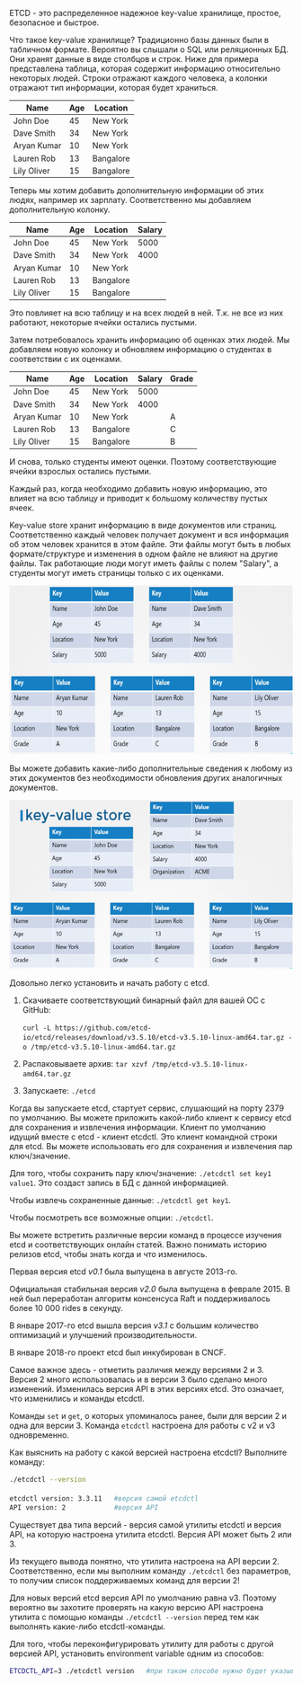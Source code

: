 ETCD - это распределенное надежное key-value хранилище, простое, безопасное и быстрое.

Что такое key-value хранилище? Традиционно базы данных были в табличном формате. Вероятно вы слышали о SQL или реляционных БД. Они хранят данные в виде столбцов и строк. Ниже для примера представлена таблица, которая содержит информацию относительно некоторых людей. Строки отражают каждого человека, а колонки отражают тип информации, которая будет храниться.

| Name | Age | Location |
| ----------- | ----------- | ----------- |
| John Doe | 45 | New York |
| Dave Smith | 34 | New York |
| Aryan Kumar | 10 | New York |
| Lauren Rob | 13 | Bangalore |
| Lily Oliver | 15 | Bangalore |

Теперь мы хотим добавить дополнительную информации об этих людях, например их зарплату. Соответственно мы добавляем дополнительную колонку.

| Name | Age | Location | Salary
| ----------- | ----------- | ----------- | ----------- |
| John Doe | 45 | New York | 5000 |
| Dave Smith | 34 | New York | 4000 |
| Aryan Kumar | 10 | New York | |
| Lauren Rob | 13 | Bangalore | |
| Lily Oliver | 15 | Bangalore | |

Это повлияет на всю таблицу и на всех людей в ней. Т.к. не все из них работают, некоторые ячейки остались пустыми.

Затем потребовалось хранить информацию об оценках этих людей. Мы добавляем новую колонку и обновляем информацию о студентах в соответствии с их оценками.

| Name | Age | Location | Salary | Grade |
| ----------- | ----------- | ----------- | ----------- | ----------- |
| John Doe | 45 | New York | 5000 | |
| Dave Smith | 34 | New York | 4000 | |
| Aryan Kumar | 10 | New York | | A |
| Lauren Rob | 13 | Bangalore | | C |
| Lily Oliver | 15 | Bangalore | | B |

И снова, только студенты имеют оценки. Поэтому соответствующие ячейки взрослых остались пустыми.

Каждый раз, когда необходимо добавить новую информацию, это влияет на всю таблицу и приводит к большому количеству пустых ячеек.

Key-value store хранит информацию в виде документов или страниц. Соответственно каждый человек получает документ и вся информация об этом человек хранится в этом файле. Эти файлы могут быть в любых формате/структуре и изменения в одном файле не влияют на другие файлы. Так работающие люди могут иметь файлы с полем "Salary", а студенты могут иметь страницы только с их оценками.

<img src="image.png" width="600" height="300"><br>

Вы можете добавить какие-либо дополнительные сведения к любому из этих документов без необходимости обновления других аналогичных документов.

<img src="image-1.png" width="600" height="300"><br>

Довольно легко установить и начать работу с etcd.

1. Скачиваете соответствующий бинарный файл для вашей ОС с GitHub:

   `curl -L https://github.com/etcd-io/etcd/releases/download/v3.5.10/etcd-v3.5.10-linux-amd64.tar.gz -o /tmp/etcd-v3.5.10-linux-amd64.tar.gz`

2. Распаковываете архив: `tar xzvf /tmp/etcd-v3.5.10-linux-amd64.tar.gz`

3. Запускаете: `./etcd`

Когда вы запускаете etcd, стартует сервис, слушающий на порту 2379 по умолчанию. Вы можете приложить какой-либо клиент к сервису etcd для сохранения и извлечения информации. Клиент по умолчанию идущий вместе с etcd - клиент etcdctl. Это клиент командной строки для etcd. Вы можете использовать его для сохранения и извлечения пар ключ/значение.

Для того, чтобы сохранить пару ключ/значение: `./etcdctl set key1 value1`. Это создаст запись в БД с данной информацией.

Чтобы извлечь сохраненные данные: `./etcdctl get key1`.

Чтобы посмотреть все возможные опции: `./etcdctl`.

Вы можете встретить различные версии команд в процессе изучения etcd и соответствующих онлайн статей. Важно понимать историю релизов etcd, чтобы знать когда и что изменилось.

Первая версия etcd *v0.1* была выпущена в августе 2013-го.

Официальная стабильная версия *v2.0* была выпущена в феврале 2015. В ней был переработан алгоритм консенсуса Raft и поддерживалось более 10 000 rides в секунду.

В январе 2017-го etcd вышла версия *v3.1* с большим количество оптимизаций и улучшений производительности.

В январе 2018-го проект etcd был инкубирован в CNCF.

Самое важное здесь - отметить различия между версиями 2 и 3. Версия 2 много использовалась и в версии 3 было сделано много изменений. Изменилась версия API в этих версиях etcd. Это означает, что изменились и команды etcdctl.

Команды `set` и `get`, о которых упоминалось ранее, были для версии 2 и одна для версии 3. Команда `etcdctl` настроена для работы с v2 и v3 одновременно.

Как выяснить на работу с какой версией настроена etcdctl? Выполните команду:

```bash
./etcdctl --version

etcdctl version: 3.3.11   #версия самой etcdctl
API version: 2            #версия API
```

Существует два типа версий - версия самой утилиты etcdctl и версия API, на которую настроена утилита etcdctl. Версия API может быть 2 или 3.

Из текущего вывода понятно, что утилита настроена на API версии 2. Соответственно, если мы выполним команду `./etcdctl` без параметров, то получим список поддерживаемых команд для версии 2!

Для новых версий etcd версия API по умолчанию равна v3. Поэтому вероятно вы захотите проверять на какую версию API настроена утилита с помощью команды `./etcdctl --version` перед тем как выполнять какие-либо etcdctl-команды.

Для того, чтобы переконфигурировать утилиту для работы с другой версией API, установить environment variable одним из способов:

```bash
ETCDCTL_API=3 ./etcdctl version   #при таком способе нужно будет указывать переменную в каждой команде

```